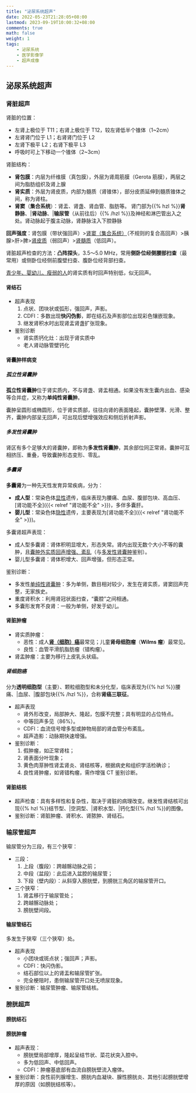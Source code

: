```yaml
---
title: "泌尿系统超声"
date: 2022-05-23T21:28:05+08:00
lastmod: 2023-09-19T10:00:32+08:00
comments: true
math: false
weight: 1
tags:
    - 泌尿系统
    - 医学影像学
    - 超声成像
---
```


## 泌尿系统超声

### 肾脏超声

肾脏的位置：

- 左肾上极位于 T11；右肾上极位于 T12，较左肾低半个锥体（1\~2cm）
- 左肾肾门位于 L1；右肾肾门位于 L2
- 左肾下极平 L2；右肾下极平 L3
- 呼吸时可上下移动一个锥体（2\~3cm）

肾脏结构：

- **肾包膜**：内层为纤维膜（真包膜），外层为肾周筋膜（Gerota 筋膜），两层之间为脂肪组织及肾上腺
- **肾实质**：外层为肾皮质，内部为髓质（肾锥体），部分皮质延伸到髓质锥体之间，称为肾柱。
- **肾窦**（**集合系统**）：肾盂、肾盏、肾血管、脂肪等。
  肾门部为{{% hzl %}}**肾静脉**、|**肾动脉**、|**输尿管**（从前往后）{{% /hzl %}}及神经和淋巴管出入之处。肾动脉起于腹主动脉，肾静脉注入下腔静脉

**回声强度**：肾包膜（带状强回声）\><ins>肾窦（集合系统）</ins>（不规则的复合高回声）\>胰腺\>肝\>脾\><ins>肾皮质</ins>（弱回声）\><ins>肾髓质</ins>（低回声）。

肾脏超声检查的方法：**凸阵探头**，3.5～5.0 MHz，常用**侧卧位经侧腰部扫查**（最常用）或侧卧位经侧前腹壁扫查、腹卧位经背部扫查。

<ins>青少年、婴幼儿、瘦弱的人</ins>的肾实质有时回声特别低，似无回声。

#### 肾结石

- 超声表现
    1. 点状、团块状或弧形，强回声，声影。
    2. CDFI：多数出现**快闪伪影**，即在结石及声影部位出现彩色镶嵌现象。
    3. 继发肾积水时出现肾盂肾盏扩张现象。
- 鉴别诊断
    - 肾实质钙化灶：出现于肾实质中
    - 老人肾动脉管壁钙化

#### 肾囊肿样病变

##### 孤立性肾囊肿

**孤立性肾囊肿**位于肾实质内，不与肾盏、肾盂相通。如果没有发生囊内出血、感染等合并症，又称为**单纯性肾囊肿**。

囊肿呈圆形或椭圆形，位于肾实质部，往往向肾的表面隆起，囊肿壁薄、光滑、整齐，囊肿内部呈无回声，可出现后壁增强效应和侧后折射声影。

##### 多发性肾囊肿

肾区有多个足够大的肾囊肿，即称为**多发性肾囊肿**，其余部位同正常肾。囊肿可互相挤压、重叠，导致囊肿形态变形、零乱。

##### 多囊肾

**多囊肾**为一种先天性发育异常疾病，分为：

- **成人型**：常染色体<ins>显性</ins>遗传，临床表现为腰痛、血尿、腹部包块、高血压、[肾功能不全]({{< relref "肾功能不全" >}})，多伴多囊肝。
- **婴儿型**：常染色体<ins>隐性</ins>遗传，主要表现为[肾功能不全]({{< relref "肾功能不全" >}})。

多囊肾超声表现：

- 成人型多囊肾：肾体积明显增大，形态失常。肾内出现无数个大小不等的囊肿，且<ins>囊肿外实质回声增强、紊乱</ins>（与[多发性肾囊肿](#多发性肾囊肿)鉴别）。
- 婴儿型多囊肾：肾体积增大、回声增强，但形态正常。

鉴别诊断：

- 多发性[单纯性肾囊肿](#孤立性肾囊肿)：多为单侧，数目相对较少，发生在肾实质，肾窦回声完整，无家族史。
- 重度肾积水：利用肾冠状面扫查，“囊腔”之间相通。
- 多囊形发育不良肾：一般为单侧，好发于幼儿。

#### 肾脏肿瘤

- 肾实质肿瘤：
    - 恶性：成人[**肾（细胞）癌**](#肾细胞癌)最常见；儿童**肾母细胞瘤**（**Wilms 瘤**）最常见。
    - 良性：血管平滑肌脂肪瘤（错构瘤）。
- 肾盂肿瘤：主要为移行上皮乳头状癌。

##### 肾细胞癌

分为**透明细胞型**（主要）、颗粒细胞型和未分化型，临床表现为{{% hzl %}}腰痛、|血尿、|腹部包块{{% /hzl %}}，合称**肾癌三联征**。

- 超声表现
    - 肾外形改变，局部肿大、隆起，包膜不完整；具有明显的占位特点。
    - 中等回声多见（86%）。
    - CDFI：血流信号增多型或肿物局部的肾血管分布紊乱。
    - 超声造影：动脉期快速增强。
- 鉴别诊断：
    1. 假肿瘤，如正常肾柱；
    2. 肾表面分叶现象；
    3. 黄色肉芽肿性肾盂肾炎、肾结核等，根据病史和组织学活检确诊；
    4. 良性肾肿瘤，如肾错构瘤，需作增强 CT 鉴别诊断。

#### 肾脏结核

- 超声检查：具有多样性和复杂性，取决于肾脏的病理改变。继发性肾结核可出现{{% hzl %}}结节型、|空洞型、|肾积水型、|钙化型{{% /hzl %}}的图像。
- 鉴别诊断：肾脏肿瘤、肾积水、肾脓肿、肾结石。

### 输尿管超声

输尿管分为三段，有三个狭窄：
- 三段：
    1. 上段（腹段）：跨越髂动脉之前；
    2. 中段（盆段）：此后进入盆腔的输尿管；
    3. 下段（壁内段）：从斜穿入膀胱壁，到膀胱三角区的输尿管开口。
- 三个狭窄：
    1. 肾盂移行于输尿管处；
    2. 跨越髂动脉处；
    3. 膀胱壁间段。

#### 输尿管结石

多发生于狭窄（三个狭窄）处。

- 超声表现
    - 小团块或斑点状；强回声；声影。
    - CDFI：快闪伪影。
    - 结石部位以上的肾盂和输尿管扩张。
    - 完全梗阻时，患侧输尿管开口处无喷尿现象。
- 鉴别诊断：输尿管肿瘤、输尿管结核。

### 膀胱超声

#### 膀胱结石


#### 膀胱肿瘤

- 超声表现：
    - 膀胱壁局部增厚，隆起呈结节状、菜花状突入腔中。
    - 多为低回声、中低回声。
    - CDFI：肿瘤基底部有血流自膀胱壁流入瘤体。
- 鉴别诊断：良性前列腺增生、膀胱内血凝块、腺性膀胱炎、其他引起膀胱壁增厚的原因（如膀胱结核等）。
